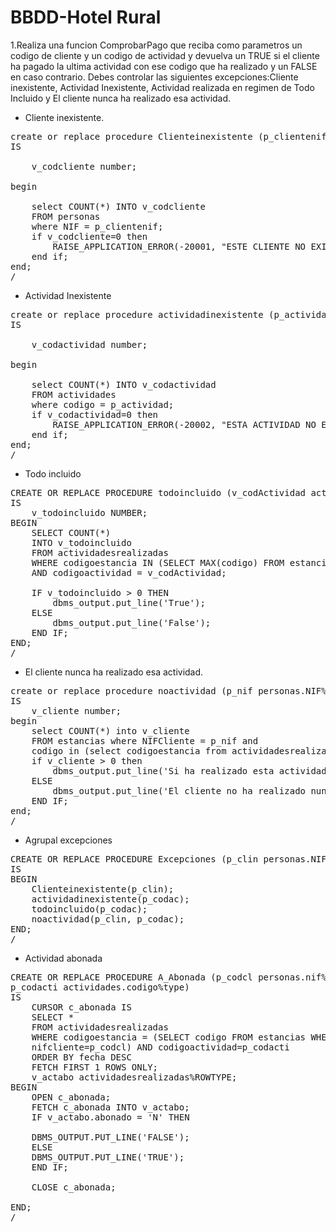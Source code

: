 # BBDD-Hotel Rural
1.Realiza una funcion ComprobarPago que reciba como parametros un codigo de cliente y un codigo de actividad y devuelva un TRUE si el cliente ha pagado la ultima actividad con ese 
codigo que ha realizado y un FALSE en caso contrario. Debes controlar las siguientes excepciones:Cliente inexistente, Actividad Inexistente, Actividad realizada en regimen de Todo Incluido
y El cliente nunca ha realizado esa actividad.

- Cliente inexistente.

<pre>
create or replace procedure Clienteinexistente (p_clientenif personas.NIF%type)
IS 

    v_codcliente number;

begin

    select COUNT(*) INTO v_codcliente
    FROM personas
    where NIF = p_clientenif;
    if v_codcliente=0 then 
        RAISE_APPLICATION_ERROR(-20001, "ESTE CLIENTE NO EXISTE")
    end if;
end;
/
</pre>

- Actividad Inexistente

<pre>
create or replace procedure actividadinexistente (p_actividad actividades.codigoQ%type)
IS 

    v_codactividad number;

begin

    select COUNT(*) INTO v_codactividad
    FROM actividades
    where codigo = p_actividad;
    if v_codactividad=0 then 
        RAISE_APPLICATION_ERROR(-20002, "ESTA ACTIVIDAD NO EXISTE")
    end if;
end;
/
</pre>

- Todo incluido

<pre>
CREATE OR REPLACE PROCEDURE todoincluido (v_codActividad actividades.codigo%type)
IS
    v_todoincluido NUMBER;
BEGIN 
    SELECT COUNT(*)
    INTO v_todoincluido
    FROM actividadesrealizadas
    WHERE codigoestancia IN (SELECT MAX(codigo) FROM estancias WHERE codigoregimen = 'TI')
    AND codigoactividad = v_codActividad;

    IF v_todoincluido > 0 THEN 
        dbms_output.put_line('True');
    ELSE
        dbms_output.put_line('False');
    END IF;
END;
/
</pre>



- El cliente nunca ha realizado esa actividad.
<pre>
create or replace procedure noactividad (p_nif personas.NIF%type, p_codigo actividadesrealizadas.codigoactividad%type)
IS
    v_cliente number;
begin
    select COUNT(*) into v_cliente
    FROM estancias where NIFCliente = p_nif and 
    codigo in (select codigoestancia from actividadesrealizadas where codigoactividad=p_codigo);
    if v_cliente > 0 then
        dbms_output.put_line('Si ha realizado esta actividad');
    ELSE
        dbms_output.put_line('El cliente no ha realizado nunca esta actividad');
    END IF;
end; 
/
</pre>


- Agrupal excepciones
<pre>
CREATE OR REPLACE PROCEDURE Excepciones (p_clin personas.NIF%type,p_codac actividades.codigo%type)
IS
BEGIN
    Clienteinexistente(p_clin);
    actividadinexistente(p_codac);
    todoincluido(p_codac);
    noactividad(p_clin, p_codac);
END;
/
</pre>


- Actividad abonada 

<pre>
CREATE OR REPLACE PROCEDURE A_Abonada (p_codcl personas.nif%type,
p_codacti actividades.codigo%type)
IS
    CURSOR c_abonada IS
    SELECT *
    FROM actividadesrealizadas
    WHERE codigoestancia = (SELECT codigo FROM estancias WHERE
    nifcliente=p_codcl) AND codigoactividad=p_codacti
    ORDER BY fecha DESC
    FETCH FIRST 1 ROWS ONLY;
    v_actabo actividadesrealizadas%ROWTYPE;
BEGIN
    OPEN c_abonada;
    FETCH c_abonada INTO v_actabo;
    IF v_actabo.abonado = 'N' THEN

    DBMS_OUTPUT.PUT_LINE('FALSE');
    ELSE
    DBMS_OUTPUT.PUT_LINE('TRUE');
    END IF;

    CLOSE c_abonada;

END;
/
</pre>
